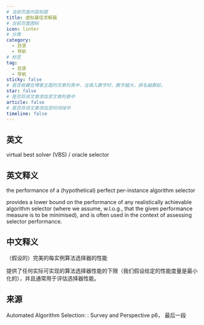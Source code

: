 ```yaml
---
# 当前页面内容标题
title: 虚拟最佳求解器
# 当前页面图标
icon: linter
# 分类
category:
  - 目录
  - 导航
# 标签
tag:
  - 目录
  - 导航
sticky: false
# 是否收藏在博客主题的文章列表中，当填入数字时，数字越大，排名越靠前。
star: false
# 是否将该文章添加至文章列表中
article: false
# 是否将该文章添加至时间线中
timeline: false
---
```

## 英文
 
virtual best solver (VBS) / oracle selector

## 英文释义

the performance of a (hypothetical) perfect per-instance algorithm selector

provides a lower bound on the performance of any realistically achievable algorithm selector (where we assume, w.l.o.g., that the given performance measure is to be minimised), and is often used in the context of assessing selector performance.

## 中文释义

（假设的）完美的每实例算法选择器的性能

提供了任何实际可实现的算法选择器性能的下限（我们假设给定的性能度量是最小化的），并且通常用于评估选择器性能。


## 来源

Automated Algorithm Selection: : Survey and Perspective p6， 最后一段
